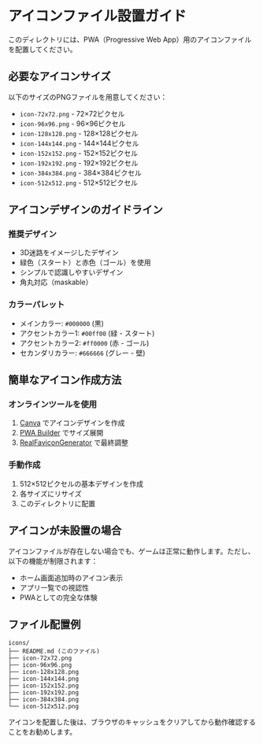 # アイコンファイル設置ガイド

このディレクトリには、PWA（Progressive Web App）用のアイコンファイルを配置してください。

## 必要なアイコンサイズ

以下のサイズのPNGファイルを用意してください：

- `icon-72x72.png` - 72×72ピクセル
- `icon-96x96.png` - 96×96ピクセル
- `icon-128x128.png` - 128×128ピクセル
- `icon-144x144.png` - 144×144ピクセル
- `icon-152x152.png` - 152×152ピクセル
- `icon-192x192.png` - 192×192ピクセル
- `icon-384x384.png` - 384×384ピクセル
- `icon-512x512.png` - 512×512ピクセル

## アイコンデザインのガイドライン

### 推奨デザイン
- 3D迷路をイメージしたデザイン
- 緑色（スタート）と赤色（ゴール）を使用
- シンプルで認識しやすいデザイン
- 角丸対応（maskable）

### カラーパレット
- メインカラー: `#000000` (黒)
- アクセントカラー1: `#00ff00` (緑 - スタート)
- アクセントカラー2: `#ff0000` (赤 - ゴール)
- セカンダリカラー: `#666666` (グレー - 壁)

## 簡単なアイコン作成方法

### オンラインツールを使用
1. [Canva](https://www.canva.com/) でアイコンデザインを作成
2. [PWA Builder](https://www.pwabuilder.com/imageGenerator) でサイズ展開
3. [RealFaviconGenerator](https://realfavicongenerator.net/) で最終調整

### 手動作成
1. 512×512ピクセルの基本デザインを作成
2. 各サイズにリサイズ
3. このディレクトリに配置

## アイコンが未設置の場合

アイコンファイルが存在しない場合でも、ゲームは正常に動作します。ただし、以下の機能が制限されます：

- ホーム画面追加時のアイコン表示
- アプリ一覧での視認性
- PWAとしての完全な体験

## ファイル配置例

```
icons/
├── README.md (このファイル)
├── icon-72x72.png
├── icon-96x96.png
├── icon-128x128.png
├── icon-144x144.png
├── icon-152x152.png
├── icon-192x192.png
├── icon-384x384.png
└── icon-512x512.png
```

アイコンを配置した後は、ブラウザのキャッシュをクリアしてから動作確認することをお勧めします。